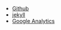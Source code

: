 - [Github](https://github.com)
- [jekyll](http://jekyll.com.cn)
- [Google Analytics](https://analytics.google.com/analytics)